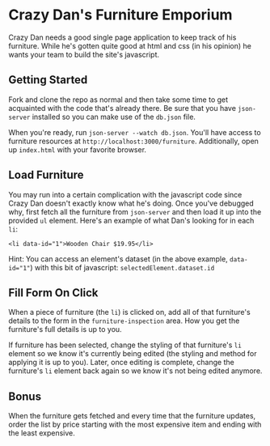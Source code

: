 # Crazy Dan's Furniture Emporium

Crazy Dan needs a good single page application to keep track of his furniture. While he's gotten quite good at html and css (in his opinion) he wants your team to build the site's javascript.

## Getting Started

Fork and clone the repo as normal and then take some time to get acquainted with the code that's already there. Be sure that you have `json-server` installed so you can make use of the `db.json` file.

When you're ready, run `json-server --watch db.json`. You'll have access to furniture resources at `http://localhost:3000/furniture`. Additionally, open up `index.html` with your favorite browser.

## Load Furniture

You may run into a certain complication with the javascript code since Crazy Dan doesn't exactly know what he's doing. Once you've debugged why, first fetch all the furniture from `json-server` and then load it up into the provided `ul` element. Here's an example of what Dan's looking for in each `li`:

```
<li data-id="1">Wooden Chair $19.95</li>
```

Hint: You can access an element's dataset (in the above example, `data-id="1"`) with this bit of javascript: `selectedElement.dataset.id`

## Fill Form On Click

When a piece of furniture (the `li`) is clicked on, add all of that furniture's details to the form in the `furniture-inspection` area. How you get the furniture's full details is up to you.

If furniture has been selected, change the styling of that furniture's `li` element so we know it's currently being edited (the styling and method for applying it is up to you). Later, once editing is complete, change the furniture's `li` element back again so we know it's not being edited anymore.

## Bonus

When the furniture gets fetched and every time that the furniture updates, order the list by price starting with the most expensive item and ending with the least expensive.
